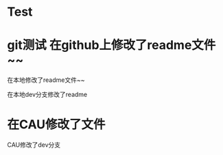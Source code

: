 # Test
git测试
在github上修改了readme文件~~
=======

在本地修改了readme文件~~

在本地dev分支修改了readme

在CAU修改了文件
=======
CAU修改了dev分支
